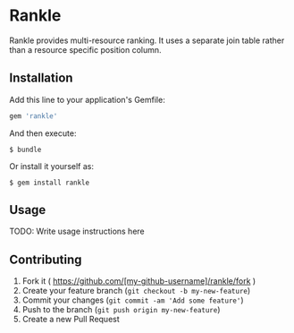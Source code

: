 # Rankle

Rankle provides multi-resource ranking.  It uses a separate join table rather than a resource specific position column.

## Installation

Add this line to your application's Gemfile:

```ruby
gem 'rankle'
```

And then execute:

    $ bundle

Or install it yourself as:

    $ gem install rankle

## Usage

TODO: Write usage instructions here

## Contributing

1. Fork it ( https://github.com/[my-github-username]/rankle/fork )
2. Create your feature branch (`git checkout -b my-new-feature`)
3. Commit your changes (`git commit -am 'Add some feature'`)
4. Push to the branch (`git push origin my-new-feature`)
5. Create a new Pull Request

